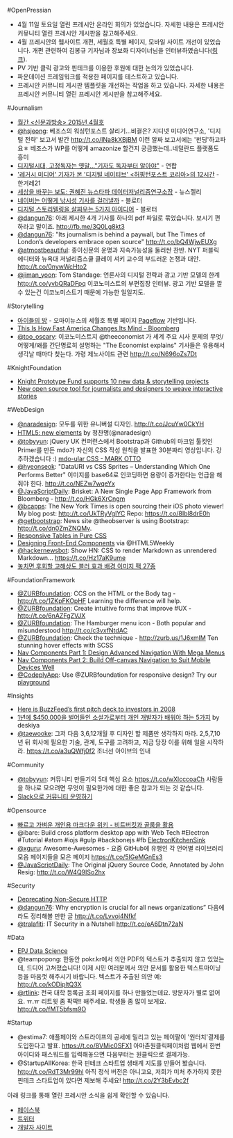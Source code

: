 \#OpenPressian

- 4월 11일 토요일 열린 프레시안 온라인 회의가 있었습니다. 자세한 내용은 프레시안 커뮤니티 열린 프레시안 게시판을 참고해주세요.
- 4월 프레시안의 웹사이트 개편, 세월호 특별 페이지, 모바일 사이트 개선이 있었습니다. 개편 관련하여 김봉규 기자님과 장보화 디자이너님을 인터뷰하였습니다([링크](http://developers.pressian.coop/2015/04/17/interview/)).
- PV 기반 클릭 광고와 핀테크를 이용한 후원에 대한 논의가 있었습니다.
- 파운데이션 프레임워크를 적용한 페이지를 테스트하고 있습니다.
- 프레시안 커뮤니티 게시판 템플릿을 개선하는 작업을 하고 있습니다. 자세한 내용은 프레시안 커뮤니티 열린 프레시안 게시판을 참고해주세요.

\#Journalism
- [월간 <신문과방송> 2015년 4월호](http://kpfra.tistory.com/128)
- [@hsjeong](https://twitter.com/hsjeong/status/583976170175107073/): 베조스의 워싱턴포스트 살리기…비결은? 지디넷 미디어연구소, '디지털 전략' 보고서 발간 http://t.co/INa8kXBjBM 이런 알짜 보고서에는 '펀딩'하고파요ㅎ 베조스가 WP를 어떻게 amazonize 할건지 궁금했는데..네덜란드 플랫폼도 흥미
- [디지털시대, 고정독자는 옛말…"기자도 독자부터 알아야"](http://m.yna.co.kr/kr/contents/?cid=AKR20150419018600009) - 연합
- ['레거시 미디어' 기자가 본 '디지털 네이티브' <허핑턴포스트 코리아>의 12시간](http://h21.hani.co.kr/arti/society/society_general/39230.html) - 한겨레21
- [세상을 바꾸는 보도: 권혜진 뉴스타파 데이터저널리즘연구소장](http://newsjel.ly/issue/interview_kwonhyejin/) - 뉴스젤리
- [네이버는 어떻게 낚시성 기사를 걸러낼까](http://www.bloter.net/archives/224545) - 블로터
- [디지털 스토리텔링을 살찌우는 5가지 아이디어](http://www.bloter.net/archives/224442) - 블로터
- [@dangun76](https://twitter.com/dangun76/status/588970967344394240/): 아래 제시한 4개 기사를 하나의 pdf 파일로 묶었습니다. 보시기 편하라고 말이죠. http://fb.me/3Q0Lg8kt3 
- [@dangun76](https://twitter.com/dangun76/status/588119357068283905/): "Its journalism is behind a paywall, but The Times of London’s developers embrace open source"  http://t.co/bQ4WjwEUXg
- [@atmostbeautiful](https://twitter.com/atmostbeautiful/status/586654972206415872): 종이신문의 운명과 지속가능성을 둘러싼 찬반. NYT 퍼블릭 에디터와 뉴욕대 저널리즘스쿨 클레이 셔키 교수의 부드러운 논쟁과 대안. http://t.co/0nywWcHto2
- [@jiman_yoon](https://twitter.com/jiman_yoon/status/583882951353507840/): Tom Standage: 언론사의 디지털 전략과 광고 기반 모델의 한계 http://t.co/yvbQRaDFpq 이코노미스트의 부편집장 인터뷰. 광고 기반 모델을 깔 수 있는건 이코노미스트기 때문에 가능한 일일지도.

\#Storytelling
- [아이들의 방](http://www.ohmynews.com/NWS_Web/Event/pageflow/remember0416.aspx) - 오마이뉴스의 세월호 특별 페이지 [Pageflow](http://pageflow.io/) 기반입니다.
- [This Is How Fast America Changes Its Mind - Bloomberg](http://www.bloomberg.com/graphics/2015-pace-of-social-change/)
- [@too_oscary](https://twitter.com/too_oscary/status/593274926993387521): 이코노미스트지 @theeconomist 가 세계 주요 시사 문제의 무엇/어떻게/왜를 간단명료히 설명하는 "The Economist explains" 기사들은 유용해서 생각날 때마다 찾는다. 가령 제노사이드 관련 http://t.co/N696oZs7Dt

\#KnightFoundation
- [Knight Prototype Fund supports 10 new data & storytelling projects](http://www.knightfoundation.org/blogs/knightblog/2015/2/10/knight-prototype-fund-supports-10-new-data-storytelling-projects/)
- [New open source tool for journalists and designers to weave interactive stories](http://www.knightfoundation.org/blogs/knightblog/2014/7/8/new-open-source-tool-journalists-and-designers-weave-interactive-stories/)

\#WebDesign
- [@naradesign](https://twitter.com/naradesign/status/582928452275171328/): 모두를 위한 유니버설 디자인. http://t.co/JcuYw0CkYH
- [HTML5: new elements](https://docs.google.com/presentation/d/1EDoo-_013DT0-oGbi6ubczmQYnJg-IwMuthU1EcPAmk/edit#slide=id.p) by 정찬명(@naradesign)
- [@tobyyun](https://twitter.com/tobyyun/status/590309867564322817): jQuery UK 컨퍼런스에서 Bootstrap과 Github의 마크업 툴킷인 Primer를 만든 mdo가 자신의 CSS 작성 원칙을 발표한 30분짜리 영상입니다. 강추하겠습니다 :) [mdo-ular CSS - MARK OTTO](http://jqueryuk.com/2015/videos.php?s=mdo-ular-css)
- [@hyeonseok](https://twitter.com/hyeonseok/status/583943649488048128/): "DataURI vs CSS Sprites – Understanding Which One Performs Better" 이미지를 base64로 인코딩하면 용량이 증가한다는 언급을 해줘야 한다. http://t.co/NEZw7wqeYx
- [@JavaScriptDaily](https://twitter.com/JavaScriptDaily/status/581567427290513409): Brisket: A New Single Page App Framework from Bloomberg - http://t.co/HGk6XrCngm
- [@bcapps](https://twitter.com/bcapps/status/581503692580495360): The New York Times is open sourcing their iOS photo viewer! My blog post: http://t.co/UkTRyVglYC Repo: https://t.co/8Ibl8drE0h
- [@getbootstrap](https://twitter.com/getbootstrap/status/593185747202617348/): News site @theobserver is using Bootstrap: http://t.co/dn0ZmZNQMv.
- [Responsive Tables in Pure CSS](https://techblog.livingsocial.com/blog/2015/04/06/responsive-tables-in-pure-css/)
- [Designing Front-End Components](http://ponyfoo.com/articles/designing-front-end-components) via @HTML5Weekly
- [@hackernewsbot](https://twitter.com/hackernewsbot/status/586841631136948224/): Show HN: CSS to render Markdown as unrendered Markdown... https://t.co/Hz17aK9ume
- [놓치면 후회할 고해상도 블러 효과 배경 이미지 팩 27종](http://www.designlog.org/2512561)

\#FoundationFramework
- [@ZURBfoundation](https://twitter.com/ZURBfoundation/status/592427190714667008/): CCS on the HTML or the Body tag - http://t.co/1ZKpFKOpHF Learning the difference will help.
- [@ZURBfoundation](https://twitter.com/ZURBfoundation/status/593116231621677056/): Create intuitive forms that improve #UX - http://t.co/6nAZFgZVJX
- [@ZURBfoundation](https://twitter.com/ZURBfoundation/status/593156490044645376/): The Hamburger menu icon - Both popular and misunderstood http://t.co/c3vxfNtdAC
- [@ZURBfoundation](https://twitter.com/ZURBfoundation/status/593493208153206784): Check the technique - http://zurb.us/1J6xmlM Ten stunning hover effects with SCSS 
- [Nav Components Part 1: Design Advanced Navigation With Mega Menus](http://zurb.com/university/lessons/nav-components-part-1-design-advanced-navigation-with-mega-menus)
- [Nav Components Part 2: Build Off-canvas Navigation to Suit Mobile Devices Well](http://zurb.com/university/lessons/nav-components-part-2-build-off-canvas-navigation-to-suit-mobile-devices-well)
- [@CodeplyApp](https://twitter.com/CodeplyApp/status/593797736228638720): Use @ZURBfoundation for responsive design? Try our [playground](http://www.codeply.com/go/p/foundation)

\#Insights
- [Here is BuzzFeed’s first pitch deck to investors in 2008](http://qz.com/389752/here-is-buzzfeeds-first-pitch-deck-to-investors-in-2008/)
- [1년에 $450,000을 벌어들인 소설가로부터 개인 개발자가 배워야 하는 5가지](http://we.weirdmeetup.com/1년에-450000을-벌어들인-소설가로부터-개인-개발자가-배/) by deskiya
- [@taewooke](https://twitter.com/taewooke/status/583999119615594496/): 그저 다음 3,6,12개월 후 디자인 할 제품만 생각하지 마라. 2,5,7,10년 뒤 회사에 필요한 기술, 관계, 도구를 고려하고, 지금 당장 이를 위해 일을 시작하라. https://t.co/a3uQWfj0f2 조너선 아이브의 인내

\#Community
- [@tobyyun](https://twitter.com/tobyyun/status/583171435671076864): 커뮤니티 만들기의 5대 핵심 요소 https://t.co/wXlcccoaCh 사람들을 하나로 모으려면 무엇이 필요한가에 대한 좋은 참고가 되는 것 같습니다.
- [Slack으로 커뮤니티 운영하기](http://we.weirdmeetup.com/slack으로-커뮤니티-운영하기/)

\#Opensource
- [빠르고 가벼운 개인용 마크다운 위키 - 비트버킷과 골룸을 활용](https://nolboo.github.io/blog/2013/12/17/markdown-wiki-bitbucket-gollum/)
- @ibare: Build cross platform desktop app with Web Tech #Electron #Tutorial #atom #iojs #gulp #backbonejs #fb [ElectronKitchenSink](https://github.com/ibare/Electron-KitchenSink)
- [@xguru](https://twitter.com/xguru/status/587454812368678912/): Awesome-Awesomes - 요즘 GitHub에 유행인 각 언어별 라이브러리 모음 페이지들을 모은 페이지 https://t.co/5IGeMGnEs3
- [@JavaScriptDaily](https://twitter.com/JavaScriptDaily/status/587354760241618945/): The Original jQuery Source Code, Annotated by John Resig: http://t.co/W4Q9ISo2hx

\#Security
- [Deprecating Non-Secure HTTP](https://blog.mozilla.org/security/2015/04/30/deprecating-non-secure-http/)
- [@dangun76](https://twitter.com/dangun76/status/583772500808474624/): Why encryption is crucial for all news organizations” 다음에라도 정리해볼 만한 글 http://t.co/Lvvoj4Nfkf
- [@tralafiti](https://twitter.com/tralafiti/status/583923364290527232): IT Security in a Nutshell http://t.co/eA6Dtn72aN

\#Data
- [EPJ Data Science](http://epjds.epj.org)
- @teampopong: 한동안 pokr.kr에서 의안 PDF의 텍스트가 추출되지 않고 있었는데, 드디어 고쳐졌습니다! 이제 시민 여러분께서 의안 문서를 활용한 텍스트마이닝 등을 마음껏 해주시기 바랍니다. 텍스트가 추출된 의안 예: http://t.co/kODipltQ3X
- [@rtlink](https://twitter.com/rtlink/status/582469044181155840): 전국 대학 등록금 조회 페이지를 하나 만들었는데요. 방문자가 별로 없어요. ㅠ.ㅠ 리트윗 좀 팍팍!! 해주세요. 학생들 좀 많이 보게요. http://t.co/fMT5bfsm9O

\#Startup
- @estima7: 애플페이와 스트라이프의 공세에 밀리고 있는 페이팔이 '원터치'결제를 도입한다고 발표. https://t.co/8VMic0SFX1 아마존원클릭페이처럼 웹에서 한번 아이디와 패스워드를 입력해놓으면 다음부터는 원클릭으로 결제가능.
- @StartupAllKorea: 한국 핀테크 스타트업 생태계 지도를 만들어 봤습니다. http://t.co/RdT3Mr99hl 아직 정식 버전은 아니고요, 저희가 미처 추가하지 못한 핀테크 스타트업이 있다면 제보해 주세요! http://t.co/2Y3bEvbc2f

아래 링크를 통해 열린 프레시안 소식을 쉽게 확인할 수 있습니다.

- [페이스북](https://www.facebook.com/openpressian)
- [트위터](https://twitter.com/openpressian)
- [개발자 사이트](http://developers.pressian.coop)
